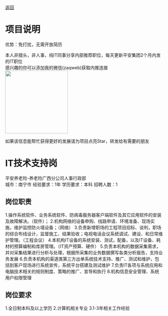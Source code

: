 [返回](../)

# 项目说明

优势：免打扰，无需开放简历

本人非猎头，非人事，纯IT同事分享内部推荐职位，每天更新平安集团2个月内发的IT职位  
感兴趣的你可以添加我的微信(zaqweb)获取内推连接  
<img src="https://github.com/zaqweb/PA-IT-JOBS/blob/master/WechatICode.jpeg"  height="200" width="200">

如果该信息能帮忙获得更好的发展请为项目点亮Star，转发给有需要的朋友

# IT技术支持岗
平安养老险-养老险广西分公司人事行政部  
城市：南宁市 经验要求：1年 学历要求：本科  招聘人数：1

## 岗位职责
1.操作系统软件、业务系统软件、防病毒服务器客户端软件及其它应用软件的安装及故障解决。（软件）；
2.机构网络的设备申购、线路申请、环境准备、现场实施，维护监控防火墙设备；（网络）
3.负责新增职场的工程项目招标、谈判，职场的综合布线设计，监督施工、结果验收；电视电话会议系统调试、建设、和日常维护管理。（工程会议）
4.本机构IT设备的系统安装、测试，配备，以及IT设备、耗材的预算编制和库房管理。（IT资产预算、硬件）
5.负责本机构的数据采集需求，并对采集结果进行分析与处理，根据所采集的业务数据撰写各类分析报告，支持业务发展
6.负责本机构的渠道类第三方出单系统技术支持、推广、测试和维护，包括到客户现场进行系统宣传，系统平台搭建及测试维护
7.负责IT各项与系统应用和电脑技术相关的规则制度、策略的推广、宣导和执行
8.机构信息安全管理、系统用户权限管理

## 岗位要求
1.全日制本科及以上学历
2.计算机相关专业
3.1-3年相关工作经验




